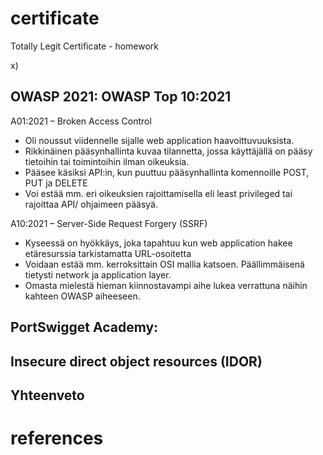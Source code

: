# certificate
Totally Legit Certificate - homework


x) 

## OWASP 2021: OWASP Top 10:2021

A01:2021 – Broken Access Control

- Oli noussut viidennelle sijalle web application haavoittuvuuksista. 
- Rikkinäinen pääsynhallinta kuvaa tilannetta, jossa käyttäjällä on pääsy tietoihin tai toimintoihin ilman oikeuksia. 
- Pääsee käsiksi API:in, kun puuttuu pääsynhallinta komennoille POST, PUT ja DELETE
- Voi estää mm. eri oikeuksien rajoittamisella eli least privileged tai rajoittaa API/ ohjaimeen pääsyä. 


A10:2021 – Server-Side Request Forgery (SSRF)

- Kyseessä on hyökkäys, joka tapahtuu kun web application hakee etäresurssia tarkistamatta URL-osoitetta
- Voidaan estää mm. kerroksittain OSI mallia katsoen. Päällimmäisenä tietysti network ja application layer. 
- Omasta mielestä hieman kiinnostavampi aihe lukea verrattuna näihin kahteen OWASP aiheeseen.

  

## PortSwigget Academy: 

Insecure direct object resources (IDOR)
- 




## Yhteenveto


# references

